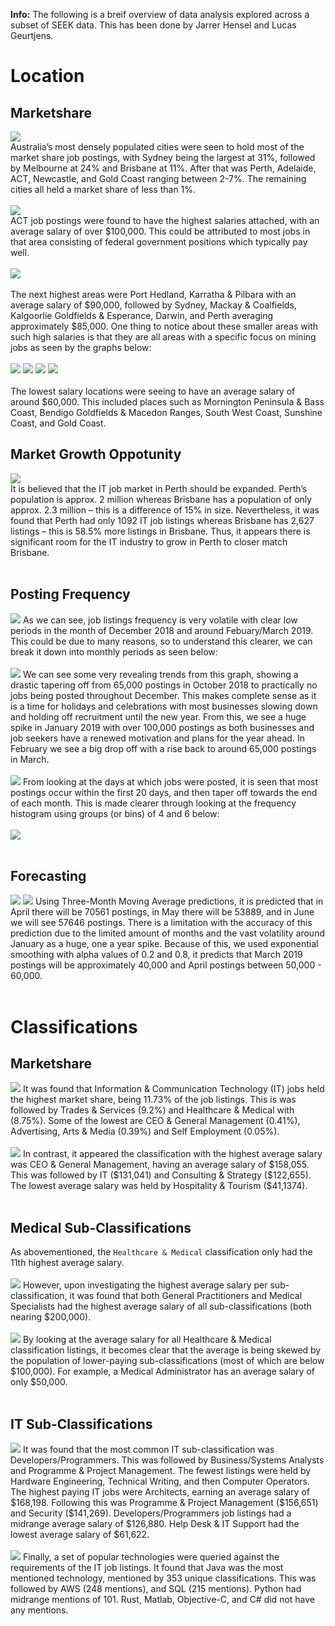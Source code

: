 **Info:** The following is a breif overview of data analysis explored across a subset of SEEK data. This has been done by Jarrer Hensel and Lucas Geurtjens.

# Location
## Marketshare
<img src="images/Location_Market_Share_Top_25.png" style="display:block">
Australia’s most densely populated cities were seen to hold most of the market share job postings, with Sydney being the largest at 31%, followed by Melbourne at 24% and Brisbane at 11%. After that was Perth, Adelaide, ACT, Newcastle, and Gold Coast ranging between 2-7%. The remaining cities all held a market share of less than 1%.
<br /><br />
<img src="images/Average_Salaries_Top_25.png" style="display:block">
ACT job postings were found to have the highest salaries attached, with an average salary of over $100,000. This could be attributed to most jobs in that area consisting of federal government positions which typically pay well. 
<br /><br />
<img src="images/Top_Jobtypes_listed_in_ACT.PNG">
<br /><br />
The next highest areas were Port Hedland, Karratha & Pilbara with an average salary of $90,000, followed by Sydney, Mackay & Coalfields, Kalgoorlie Goldfields & Esperance, Darwin, and Perth averaging approximately $85,000. One thing to notice about these smaller areas with such high salaries is that they are all areas with a specific focus on mining jobs as seen by the graphs below:
<br /><br />
<img src="images/Top_Jobtypes_listed_in_Perth.png">
<img src="images/Top_Jobtypes_listed_in_Mackay.png">
<img src="images/Top_Jobtypes_listed_in_PortHedland.png">
<img src="images/Top_Jobtypes_listed_in_Kalgoorlie.png">
<br /><br />
The lowest salary locations were seeing to have an average salary of around $60,000. This included places such as Mornington Peninsula & Bass Coast, Bendigo Goldfields & Macedon Ranges, South West Coast, Sunshine Coast, and Gold Coast.
<br />

## Market Growth Oppotunity
<img src="images/Sydney_vs_Perth_Listings_For_IT.png">
<br />
It is believed that the IT job market in Perth should be expanded. Perth’s population is approx. 2 million whereas Brisbane has a population of only approx. 2.3 million – this is a difference of 15% in size. Nevertheless, it was found that Perth had only 1092 IT job listings whereas Brisbane has 2,627 listings – this is 58.5% more listings in Brisbane. Thus, it appears there is significant room for the IT industry to grow in Perth to closer match Brisbane.
<br /><br />

## Posting Frequency
<img src="images/Job_listing_frequency_over_time.png">
As we can see, job listings frequency is very volatile with clear low periods in the month of December 2018 and around Febuary/March 2019. This could be due to many reasons, so to understand this clearer, we can break it down into monthly periods as seen below:
<br /><br />
<img src="images/Posting_Frequency_Per_Month.png">
We can see some very revealing trends from this graph, showing a drastic tapering off from 65,000 postings in October 2018 to practically no jobs being posted throughout December. This makes complete sense as it is a time for holidays and celebrations with most businesses slowing down and holding off recruitment until the new year. From this, we see a huge spike in January 2019 with over 100,000 postings as both businesses and job seekers have a renewed motivation and plans for the year ahead. In February we see a big drop off with a rise back to around 65,000 postings in March. 
<br /><br />
<img src="images/Posting_Frequeny_Days_In_Month.png">
From looking at the days at which jobs were posted, it is seen that most postings occur within the first 20 days, and then taper off towards the end of each month. This is made clearer through looking at the frequency histogram using groups (or bins) of 4 and 6 below:
<br /><br />
<img src="images/Posting_Frequeny_Days_In_Month_Hist.png">
<br /><br />

## Forecasting
<img src="images/Moving_Average.png">
<img src="images/Moving_Average_A_Values.png">
Using Three-Month Moving Average predictions, it is predicted that in April there will be 70561 postings, in May there will be 53889, and in June we will see 57646 postings. There is a limitation with the accuracy of this prediction due to the limited amount of months and the vast volatility around January as a huge, one a year spike. Because of this, we used exponential smoothing with alpha values of 0.2 and 0.8, it predicts that March 2019 postings will be approximately 40,000 and April postings between 50,000 - 60,000.
<br /><br />

# Classifications
## Marketshare
<img src="images/Classification_Market_Share.png">
It was found that Information & Communication Technology (IT) jobs held the highest market share, being 11.73% of the job listings. This is was followed by Trades & Services (9.2%) and Healthcare & Medical with (8.75%). Some of the lowest are CEO & General Management (0.41%), Advertising, Arts & Media (0.39%) and Self Employment (0.05%).
<br /><br />
<img src="images/Averrage_Classification_Salary.png">
In contrast, it appeared the classification with the highest average salary was CEO & General Management, having an average salary of $158,055. This was followed by IT ($131,041) and Consulting & Strategy ($122,655). The lowest average salary was held by Hospitality & Tourism ($41,1374).
<br /><br />

## Medical Sub-Classifications
As abovementioned, the `Healthcare & Medical` classification only had the 11th highest average salary.
<br /><br />
<img src="images/Average_Medical_SubClass_Salary.png">
However, upon investigating the highest average salary per sub-classification, it was found that both General Practitioners and Medical Specialists had the highest average salary of all sub-classifications (both nearing $200,000).
<br /><br />
<img src="images/Average_Medical_SubClass_Salary.png">
By looking at the average salary for all Healthcare & Medical classification listings, it becomes clear that the average is being skewed by the population of lower-paying sub-classifications (most of which are below $100,000). For example, a Medical Administrator has an average salary of only $50,000. 
<br /><br />

## IT Sub-Classifications
<img src="images/Average_IT_SubClass_Salary.png">
It was found that the most common IT sub-classification was Developers/Programmers. This was followed by Business/Systems Analysts and Programme & Project Management. The fewest listings were held by Hardware Engineering, Technical Writing, and then Computer Operators. The highest paying IT jobs were Architects, earning an average salary of $168,198. Following this was Programme & Project Management ($156,651) and Security ($141,269). Developers/Programmers job listings had a midrange average salary of $126,880. Help Desk & IT Support had the lowest average salary of $61,622.
<br /><br />
<img src="images/Popular_IT_Technologies.png">
Finally, a set of popular technologies were queried against the requirements of the IT job listings. It found that Java was the most mentioned technology, mentioned by 353 unique classifications. This was followed by AWS (248 mentions), and SQL (215 mentions). Python had midrange mentions of 101. Rust, Matlab, Objective-C, and C# did not have any mentions.
<br /><br />
